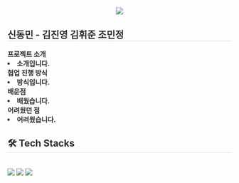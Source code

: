 <div align= "center">
    <img src="https://capsule-render.vercel.app/api?type=waving&color=auto&height=120&text=KB%20IT's%20Your%20Life%205기%20전공%20D반%204팀&animation=&fontColor=000000&fontSize=50" />
    </div>
    <div style="text-align: left;"> 
    <h2 style="border-bottom: 1px solid #d8dee4; color: #282d33;"> 신동민 - 김진영 김휘준 조민정 </h2>  
    <div style="font-weight: 700; font-size: 15px; text-align: left; color: #282d33;"> 프로젝트 소개 <li> 소개입니다.</li>협업 진행 방식 <li> 방식입니다.</li>배운점 <li> 배웠습니다.</li>어려웠던 점 <li> 어려웠습니다. </div> 
    </div>
    <div style="text-align: left;">
    <h2 style="border-bottom: 1px solid #d8dee4; color: #282d33;"> 🛠️ Tech Stacks </h2> <br> 
    <div style="margin: ; text-align: left;" "text-align: left;"> <img src="https://img.shields.io/badge/HTML5-E34F26?style=for-the-badge&logo=HTML5&logoColor=white">
          <img src="https://img.shields.io/badge/CSS3-1572B6?style=for-the-badge&logo=CSS3&logoColor=white">
          <img src="https://img.shields.io/badge/Javascript-F7DF1E?style=for-the-badge&logo=Javascript&logoColor=white">
          </div>
    </div>
    